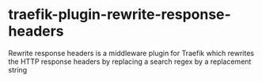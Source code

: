 # traefik-plugin-rewrite-response-headers
Rewrite response headers is a middleware plugin for Traefik which rewrites the HTTP response headers by replacing a search regex by a replacement string
